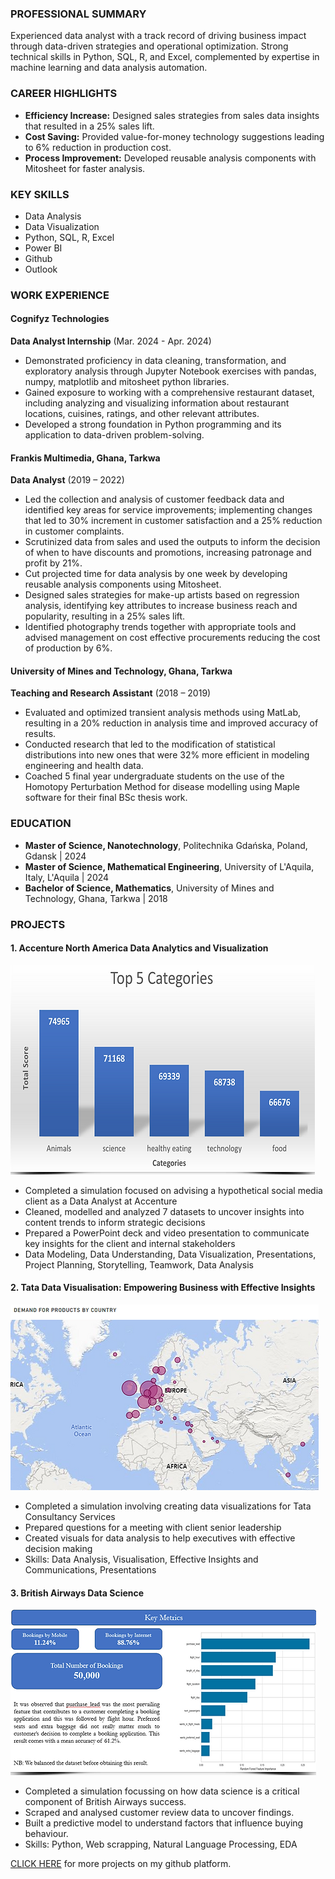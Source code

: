 ### PROFESSIONAL SUMMARY
Experienced data analyst with a track record of driving business impact through data-driven strategies and
operational optimization. Strong technical skills in Python, SQL, R, and Excel, complemented by expertise in
machine learning and data analysis automation.

### CAREER HIGHLIGHTS
- **Efficiency Increase:** Designed sales strategies from sales data insights that resulted in a 25% sales lift.
- **Cost Saving:** Provided value-for-money technology suggestions leading to 6% reduction in production cost.
- **Process Improvement:** Developed reusable analysis components with Mitosheet for faster analysis.

### KEY SKILLS
- Data Analysis
- Data Visualization
- Python, SQL, R, Excel
- Power BI
- Github
- Outlook

### WORK EXPERIENCE
#### Cognifyz Technologies  
**Data Analyst Internship** (Mar. 2024 - Apr. 2024)  
- Demonstrated proficiency in data cleaning, transformation, and exploratory analysis through Jupyter Notebook exercises with pandas, numpy, matplotlib and mitosheet python libraries.
- Gained exposure to working with a comprehensive restaurant dataset, including analyzing and visualizing information about restaurant locations, cuisines, ratings, and other relevant attributes.
- Developed a strong foundation in Python programming and its application to data-driven problem-solving.  

#### Frankis Multimedia, Ghana, Tarkwa
**Data Analyst** (2019 – 2022)
- Led the collection and analysis of customer feedback data and identified key areas for service
improvements; implementing changes that led to 30% increment in customer satisfaction and a 25%
reduction in customer complaints.
- Scrutinized data from sales and used the outputs to inform the decision of when to have discounts and
promotions, increasing patronage and profit by 21%.
- Cut projected time for data analysis by one week by developing reusable analysis components using
Mitosheet.
- Designed sales strategies for make-up artists based on regression analysis, identifying key attributes to
increase business reach and popularity, resulting in a 25% sales lift.
- Identified photography trends together with appropriate tools and advised management on cost
effective procurements reducing the cost of production by 6%.

#### University of Mines and Technology, Ghana, Tarkwa
**Teaching and Research Assistant** (2018 – 2019)
- Evaluated and optimized transient analysis methods using MatLab, resulting in a 20% reduction in
analysis time and improved accuracy of results.
- Conducted research that led to the modification of statistical distributions into new ones that were 32%
more efficient in modeling engineering and health data.
- Coached 5 final year undergraduate students on the use of the Homotopy Perturbation Method for
disease modelling using Maple software for their final BSc thesis work.

### EDUCATION
- **Master of Science, Nanotechnology**, Politechnika Gdańska, Poland, Gdansk | 2024
- **Master of Science, Mathematical Engineering**, University of L'Aquila, Italy, L'Aquila | 2024
- **Bachelor of Science, Mathematics**, University of Mines and Technology, Ghana, Tarkwa | 2018

### PROJECTS
#### 1. Accenture North America Data Analytics and Visualization
[![Data Visualization Dashboard](accent.png)](https://justiceinkoom55.wixsite.com/portfolio/post/accenture-north-america-data-analytics-and-visualization)
 * Completed a simulation focused on advising a hypothetical social media client as a Data Analyst at Accenture
 * Cleaned, modelled and analyzed 7 datasets to uncover insights into content trends to inform strategic decisions
 * Prepared a PowerPoint deck and video presentation to communicate key insights for the client and internal stakeholders
 * Data Modeling, Data Understanding, Data Visualization, Presentations, Project Planning, Storytelling, Teamwork, Data Analysis


#### 2. Tata Data Visualisation: Empowering Business with Effective Insights
[![Data Visualization Dashboard](tata.png)](https://justiceinkoom55.wixsite.com/portfolio/post/tata-data-visualisation-empowering-business-with-effective-insights)
 * Completed a simulation involving creating data visualizations for Tata Consultancy Services
 * Prepared questions for a meeting with client senior leadership
 * Created visuals for data analysis to help executives with effective decision making
 * Skills: Data Analysis, Visualisation, Effective Insights and Communications, Presentations

    
#### 3. British Airways Data Science
[![Data Vis](british.png)](https://github.com/Inkoom-Justice/Data_in_challenges/blob/873e2e08e2dc05eac17fcea83c98738d2443d5ab/British%20Airways%20Project/README.md)
 * Completed a simulation focussing on how data science is a critical component of British Airways success.
 * Scraped and analysed customer review data to uncover findings.
 * Built a predictive model to understand factors that influence buying behaviour.
 * Skills: Python, Web scrapping, Natural Language Processing, EDA


[CLICK HERE](https://github.com/Inkoom-Justice/Data_in_challenges) for more projects on my github platform.
